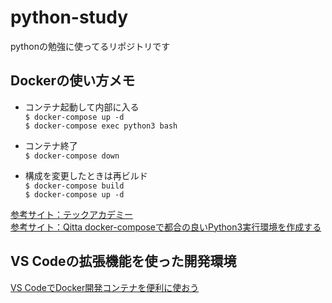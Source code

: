 # python-study
pythonの勉強に使ってるリポジトリです

## Dockerの使い方メモ

- コンテナ起動して内部に入る  
`$ docker-compose up -d`  
`$ docker-compose exec python3 bash`  

- コンテナ終了  
`$ docker-compose down`

- 構成を変更したときは再ビルド  
`$ docker-compose build`  
`$ docker-compose up -d`

[参考サイト：テックアカデミー](https://techacademy.jp/magazine/47408)  
[参考サイト：Qitta docker-composeで都合の良いPython3実行環境を作成する](https://qiita.com/muneki/items/bdb4c24b188d972b5289)

## VS Codeの拡張機能を使った開発環境
[VS CodeでDocker開発コンテナを便利に使おう](https://qiita.com/Yuki_Oshima/items/d3b52c553387685460b0#%E9%96%8B%E7%99%BA%E7%92%B0%E5%A2%83%E6%A7%8B%E7%AF%89)